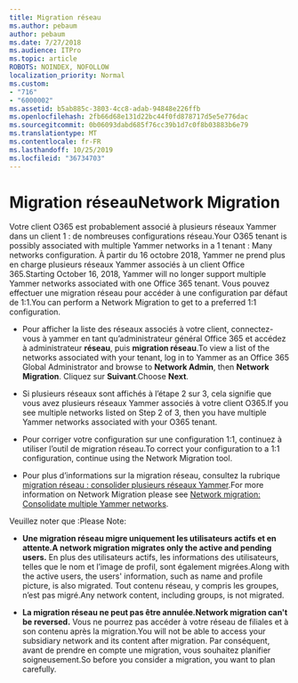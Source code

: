```yaml
---
title: Migration réseau
ms.author: pebaum
author: pebaum
ms.date: 7/27/2018
ms.audience: ITPro
ms.topic: article
ROBOTS: NOINDEX, NOFOLLOW
localization_priority: Normal
ms.custom:
- "716"
- "6000002"
ms.assetid: b5ab885c-3803-4cc8-adab-94848e226ffb
ms.openlocfilehash: 2fb66d68e131d22bc44f0fd878717d5e5e776dac
ms.sourcegitcommit: 0b06093dabd685f76cc39b1d7c0f8b03883b6e79
ms.translationtype: MT
ms.contentlocale: fr-FR
ms.lasthandoff: 10/25/2019
ms.locfileid: "36734703"
---
```

# <a name="network-migration"></a><span data-ttu-id="31a0c-102">Migration réseau</span><span class="sxs-lookup"><span data-stu-id="31a0c-102">Network Migration</span></span>

<span data-ttu-id="31a0c-103">Votre client O365 est probablement associé à plusieurs réseaux Yammer dans un client 1 : de nombreuses configurations réseau.</span><span class="sxs-lookup"><span data-stu-id="31a0c-103">Your O365 tenant is possibly associated with multiple Yammer networks in a 1 tenant : Many networks configuration.</span></span> <span data-ttu-id="31a0c-104">À partir du 16 octobre 2018, Yammer ne prend plus en charge plusieurs réseaux Yammer associés à un client Office 365.</span><span class="sxs-lookup"><span data-stu-id="31a0c-104">Starting October 16, 2018, Yammer will no longer support multiple Yammer networks associated with one Office 365 tenant.</span></span> <span data-ttu-id="31a0c-105">Vous pouvez effectuer une migration réseau pour accéder à une configuration par défaut de 1:1.</span><span class="sxs-lookup"><span data-stu-id="31a0c-105">You can perform a Network Migration to get to a preferred 1:1 configuration.</span></span>
  
- <span data-ttu-id="31a0c-106">Pour afficher la liste des réseaux associés à votre client, connectez-vous à yammer en tant qu’administrateur général Office 365 et accédez à administrateur **réseau**, puis **migration réseau**.</span><span class="sxs-lookup"><span data-stu-id="31a0c-106">To view a list of the networks associated with your tenant, log in to Yammer as an Office 365 Global Administrator and browse to **Network Admin**, then **Network Migration**.</span></span> <span data-ttu-id="31a0c-107">Cliquez sur **Suivant**.</span><span class="sxs-lookup"><span data-stu-id="31a0c-107">Choose **Next**.</span></span>

- <span data-ttu-id="31a0c-108">Si plusieurs réseaux sont affichés à l’étape 2 sur 3, cela signifie que vous avez plusieurs réseaux Yammer associés à votre client O365.</span><span class="sxs-lookup"><span data-stu-id="31a0c-108">If you see multiple networks listed on Step 2 of 3, then you have multiple Yammer networks associated with your O365 tenant.</span></span>

- <span data-ttu-id="31a0c-109">Pour corriger votre configuration sur une configuration 1:1, continuez à utiliser l’outil de migration réseau.</span><span class="sxs-lookup"><span data-stu-id="31a0c-109">To correct your configuration to a 1:1 configuration, continue using the Network Migration tool.</span></span>

- <span data-ttu-id="31a0c-110">Pour plus d’informations sur la migration réseau, consultez la rubrique [migration réseau : consolider plusieurs réseaux Yammer](https://docs.microsoft.com/yammer/configure-your-yammer-network/consolidate-multiple-yammer-networks).</span><span class="sxs-lookup"><span data-stu-id="31a0c-110">For more information on Network Migration please see [Network migration: Consolidate multiple Yammer networks](https://docs.microsoft.com/yammer/configure-your-yammer-network/consolidate-multiple-yammer-networks).</span></span>

<span data-ttu-id="31a0c-111">Veuillez noter que :</span><span class="sxs-lookup"><span data-stu-id="31a0c-111">Please Note:</span></span>
  
- <span data-ttu-id="31a0c-112">**Une migration réseau migre uniquement les utilisateurs actifs et en attente.**</span><span class="sxs-lookup"><span data-stu-id="31a0c-112">**A network migration migrates only the active and pending users.**</span></span> <span data-ttu-id="31a0c-113">En plus des utilisateurs actifs, les informations des utilisateurs, telles que le nom et l’image de profil, sont également migrées.</span><span class="sxs-lookup"><span data-stu-id="31a0c-113">Along with the active users, the users' information, such as name and profile picture, is also migrated.</span></span> <span data-ttu-id="31a0c-114">Tout contenu réseau, y compris les groupes, n’est pas migré.</span><span class="sxs-lookup"><span data-stu-id="31a0c-114">Any network content, including groups, is not migrated.</span></span>

- <span data-ttu-id="31a0c-115">**La migration réseau ne peut pas être annulée.**</span><span class="sxs-lookup"><span data-stu-id="31a0c-115">**Network migration can't be reversed.**</span></span> <span data-ttu-id="31a0c-116">Vous ne pourrez pas accéder à votre réseau de filiales et à son contenu après la migration.</span><span class="sxs-lookup"><span data-stu-id="31a0c-116">You will not be able to access your subsidiary network and its content after migration.</span></span> <span data-ttu-id="31a0c-117">Par conséquent, avant de prendre en compte une migration, vous souhaitez planifier soigneusement.</span><span class="sxs-lookup"><span data-stu-id="31a0c-117">So before you consider a migration, you want to plan carefully.</span></span>
